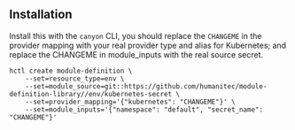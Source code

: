 ## Installation

Install this with the `canyon` CLI, you should replace the `CHANGEME` in the provider mapping with your real provider type and alias for Kubernetes; and replace the CHANGEME in module_inputs with the real source secret.

```shell
hctl create module-definition \
    --set=resource_type=env \
    --set=module_source=git::https://github.com/humanitec/module-definition-library//env/kubernetes-secret \
    --set=provider_mapping='{"kubernetes": "CHANGEME"}' \
    --set=module_inputs='{"namespace": "default", "secret_name": "CHANGEME"}'
```
